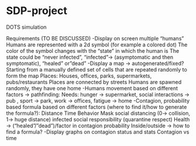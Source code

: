 # SDP-project
DOTS simulation 

Requirements (TO BE DISCUSSED)
-Display on screen multiple “humans”
	Humans are represented with a 2d symbol (for example a colored dot)
	The color of the symbol changes with the “state” in which the human is
	The state could be “never infected”, “infected”-> (asymptomatic and then symptomatic), “healed” or”dead”
-Display a map -> autogenerated/fixed? Starting from a manually defined set of cells that are repeated randomly to form the map
	Places: Houses, offices, parks, supermarkets, pubs/restaurants
	Places are connected by streets
	Humans are spawned randomly, they have one home
-Humans movement based on different factors -> pathfinding:
	Needs: hunger -> supermarket, social interactions -> pub , sport -> park, work -> offices, fatigue -> home
-Contagion, probability based formula based on different factors (where to find it/how to generate the formula?):
	Distance
	Time
	Behavior
		Mask 
		social distancing (0-> collision, 1-> huge distance)
		infected social responsibility (quarantine respect)
	Health -> (“healed”/”dead”)/factor in contagion probability 
	Inside/outside -> how to find a formula?
-Display graphs on contagion status and stats
	Contagion vs time

